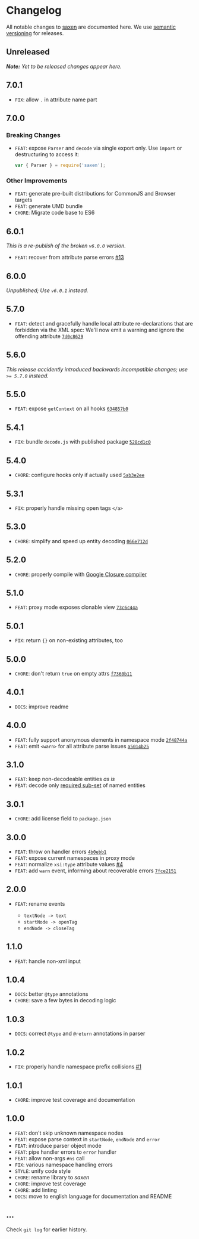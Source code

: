 # Changelog

All notable changes to [saxen](https://github.com/nikku/saxen) are documented here. We use [semantic versioning](http://semver.org/) for releases.

## Unreleased

___Note:__ Yet to be released changes appear here._

## 7.0.1

* `FIX`: allow `.` in attribute name part

## 7.0.0

### Breaking Changes

* `FEAT`: expose `Parser` and `decode` via single export only. Use `import` or destructuring to access it:

  ```javascript
  var { Parser } = require('saxen');
  ```

### Other Improvements

* `FEAT`: generate pre-built distributions for CommonJS and Browser targets
* `FEAT`: generate UMD bundle
* `CHORE`: Migrate code base to ES6

## 6.0.1

_This is a re-publish of the broken `v6.0.0` version._

* `FEAT`: recover from attribute parse errors [#13](https://github.com/nikku/saxen/issues/13)

## 6.0.0

_Unpublished; Use `v6.0.1` instead._

## 5.7.0

* `FEAT`: detect and gracefully handle local attribute re-declarations that are forbidden via the XML spec: We'll now emit a warning and ignore the offending attribute [`7d0c8629`](https://github.com/nikku/saxen/commit/7d0c8629c6b7afe82953e86b7351ae30be41730c)

## 5.6.0

_This release accidently introduced backwards incompatible changes; use `>= 5.7.0` instead._

## 5.5.0

* `FEAT`: expose `getContext` on all hooks [`634857b0`](https://github.com/nikku/saxen/commit/634857b0db8ac91d87520dfa6314cb67a4d05e5f)

## 5.4.1

* `FIX`: bundle `decode.js` with published package [`528cd1c0`](https://github.com/nikku/saxen/commit/528cd1c0bbc1f2a76812b626cce87b3362ab1bb3)

## 5.4.0

* `CHORE`: configure hooks only if actually used [`5ab3e2ee`](https://github.com/nikku/saxen/commit/066e712dd89f15f913387b40f0198575e1083d2f)

## 5.3.1

* `FIX`: properly handle missing open tags `</a>`

## 5.3.0

* `CHORE`: simplify and speed up entity decoding [`066e712d`](https://github.com/nikku/saxen/commit/066e712dd89f15f913387b40f0198575e1083d2f)

## 5.2.0

* `CHORE`: properly compile with [Google Closure compiler](https://github.com/google/closure-compiler)

## 5.1.0

* `FEAT`: proxy mode exposes clonable view [`73c6c44a`](https://github.com/nikku/saxen/commit/73c6c44ade3127f3819ceb825e241bb39d74fd93)

## 5.0.1

* `FIX`: return `{}` on non-existing attributes, too

## 5.0.0

* `CHORE`: don't return `true` on empty attrs [`f7360b11`](https://github.com/nikku/saxen/commit/f7360b115b651b9eb9ca3488a48e827d974deae1)

## 4.0.1

* `DOCS`: improve readme

## 4.0.0

* `FEAT`: fully support anonymous elements in namespace mode [`2f48744a`](https://github.com/nikku/saxen/commit/2f48744a077ec096a411d60f3f948903fa53bfc2)
* `FEAT`: emit `<warn>` for all attribute parse issues [`a5014b25`](https://github.com/nikku/saxen/commit/a5014b257cc4635d55daa2df9d38ce6e3b0da13d)

## 3.1.0

* `FEAT`: keep non-decodeable entities _as is_
* `FEAT`: decode only [required sub-set](https://www.w3.org/TR/REC-xml/#sec-predefined-ent) of named entities

## 3.0.1

* `CHORE`: add license field to `package.json`

## 3.0.0

* `FEAT`: throw on handler errors [`4b0ebb1`](https://github.com/nikku/saxen/commit/4b0ebb12edb6f98064f33f555d519f58a8ec3a63)
* `FEAT`: expose current namespaces in proxy mode
* `FEAT`: normalize `xsi:type` attribute values [#4](https://github.com/nikku/saxen/issues/4)
* `FEAT`: add `warn` event, informing about recoverable errors [`7fce2151`](https://github.com/nikku/saxen/commit/7fce2151acc9bf006feab6cb3d892a004504c6ce)

## 2.0.0

* `FEAT`: rename events

  * `textNode -> text`
  * `startNode -> openTag`
  * `endNode -> closeTag`

## 1.1.0

* `FEAT`: handle non-xml input

## 1.0.4

* `DOCS`: better `@type` annotations
* `CHORE`: save a few bytes in decoding logic

## 1.0.3

* `DOCS`: correct `@type` and `@return` annotations in parser

## 1.0.2

* `FIX`: properly handle namespace prefix collisions [#1](https://github.com/nikku/saxen/issues/1)

## 1.0.1

* `CHORE`: improve test coverage and documentation

## 1.0.0

* `FEAT`: don't skip unknown namespace nodes
* `FEAT`: expose parse context in `startNode`, `endNode` and `error`
* `FEAT`: introduce parser object mode
* `FEAT`: pipe handler errors to `error` handler
* `FEAT`: allow non-args `#ns` call
* `FIX`: various namespace handling errors
* `STYLE`: unify code style
* `CHORE`: rename library to _saxen_
* `CHORE`: improve test coverage
* `CHORE`: add linting
* `DOCS`: move to english language for documentation and README

## ...

Check `git log` for earlier history.
